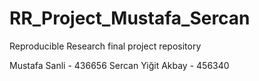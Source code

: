 # RR_Project_Mustafa_Sercan
Reproducible Research final project repository

Mustafa Sanli - 436656
Sercan Yiğit Akbay - 456340

